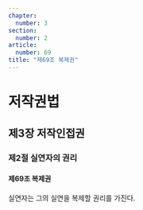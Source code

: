 ```yaml
---
chapter:
  number: 3
section:
  number: 2
article:
  number: 69
title: "제69조 복제권"
---
```

# 저작권법

## 제3장 저작인접권

### 제2절 실연자의 권리

#### 제69조 복제권

실연자는 그의 실연을 복제할 권리를 가진다.
